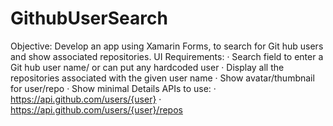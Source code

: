 # GithubUserSearch
Objective: Develop an app using Xamarin Forms, to search for Git hub users and show associated repositories. UI Requirements: · Search field to enter a Git hub user name/ or can put any hardcoded user · Display all the repositories associated with the given user name · Show avatar/thumbnail for user/repo · Show minimal Details APIs to use: · https://api.github.com/users/{user} · https://api.github.com/users/{user}/repos
